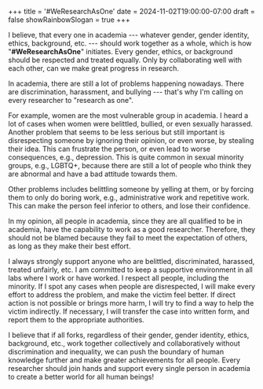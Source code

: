+++
title = '#WeResearchAsOne'
date = 2024-11-02T19:00:00-07:00
draft = false
showRainbowSlogan = true
+++

I believe, that every one in academia --- whatever gender, gender
identity, ethics, background, etc. --- should work together as a
whole, which is how "**#WeResearchAsOne**" initiates. Every gender,
ethics, or background should be respected and treated equally. Only
by collaborating well with each other, can we make great progress
in research.

<!--more-->

In academia, there are still a lot of problems happening nowadays.
There are discrimination, harassment, and bullying --- that's why
I'm calling on every researcher to "research as one".

For example, women are the most vulnerable group in academia.
I heard a lot of cases when women were belittled, bullied, or even
sexually harassed. Another problem that seems to be less serious but
still important is disrespecting someone by ignoring their opinion,
or even worse, by stealing their idea. This can frustrate the person,
or even lead to worse consequences, e.g., depression. This is quite
common in sexual minority groups, e.g., LGBTQ+, because there are still
a lot of people who think they are abnormal and have a bad attitude
towards them.

Other problems includes belittling someone by yelling at them, or by
forcing them to only do boring work, e.g., administrative work and
repetitive work. This can make the person feel inferior to others,
and lose their confidence.

In my opinion, all people in academia, since they are all qualified to
be in academia, have the capability to work as a good researcher.
Therefore, they should not be blamed because they fail to meet the
expectation of others, as long as they make their best effort.

I always strongly support anyone who are belittled, discriminated,
harassed, treated unfairly, etc. I am committed to keep a supportive
environment in all labs where I work or have worked. I respect all
people, including the minority. If I spot any cases when people
are disrespected, I will make every effort to address the problem, and
make the victim feel better. If direct action is not possible or brings
more harm, I will try to find a way to help the victim indirectly.
If necessary, I will transfer the case into written form, and report
them to the appropriate authorities.

I believe that if all forks, regardless of their gender, gender
identity, ethics, background, etc., work together collectively and
collaboratively without discrimination and inequality, we can push
the boundary of human knowledge further and make greater achievements
for all people. Every researcher should join hands and support every single
person in academia to create a better world for all human beings!
